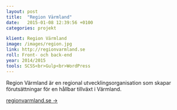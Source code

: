 ```yaml
---
layout: post
title:  "Region Värmland"
date:   2015-01-08 12:39:56 +0100
categories: projekt

klient: Region Värmland
image: /images/region.jpg
link: http://regionvarmland.se
roll: Front- och back-end
year: 2014/2015
tools: SCSS<br>Gulp<br>WordPress
---
```


Region Värmland är en regional utvecklingsorganisation som skapar förutsättningar för en hållbar tillväxt i Värmland.

[regionvarmland.se →](http://regionvarmland.se)
